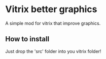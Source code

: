 # Vitrix better graphics
A simple mod for vitrix that improve graphics.

## How to install
Just drop the 'src' folder into you vitrix folder!
